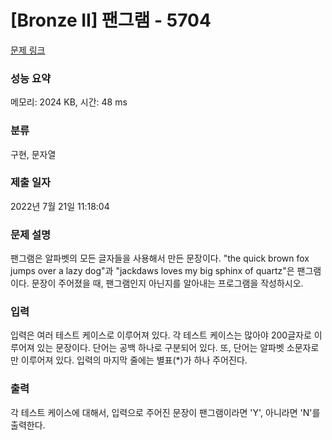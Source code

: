 # [Bronze II] 팬그램 - 5704 

[문제 링크](https://www.acmicpc.net/problem/5704) 

### 성능 요약

메모리: 2024 KB, 시간: 48 ms

### 분류

구현, 문자열

### 제출 일자

2022년 7월 21일 11:18:04

### 문제 설명

<p>팬그램은 알파벳의 모든 글자들을 사용해서 만든 문장이다. "the quick brown fox jumps over a lazy dog"과 "jackdaws loves my big sphinx of quartz"은 팬그램이다. 문장이 주어졌을 때, 팬그램인지 아닌지를 알아내는 프로그램을 작성하시오.</p>

### 입력 

 <p>입력은 여러 테스트 케이스로 이루어져 있다. 각 테스트 케이스는 많아야 200글자로 이루어져 있는 문장이다. 단어는 공백 하나로 구분되어 있다. 또, 단어는 알파벳 소문자로만 이루어져 있다. 입력의 마지막 줄에는 별표(*)가 하나 주어진다.</p>

### 출력 

 <p>각 테스트 케이스에 대해서, 입력으로 주어진 문장이 팬그램이라면 'Y', 아니라면 'N'를 출력한다.</p>

